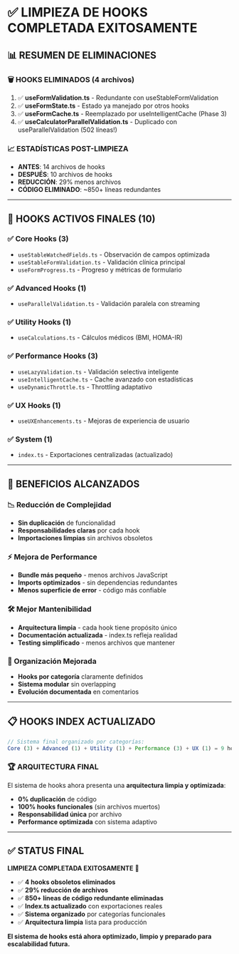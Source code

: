 # ✅ LIMPIEZA DE HOOKS COMPLETADA EXITOSAMENTE

## 📊 RESUMEN DE ELIMINACIONES

### **🗑️ HOOKS ELIMINADOS (4 archivos)**
1. ✅ **useFormValidation.ts** - Redundante con useStableFormValidation
2. ✅ **useFormState.ts** - Estado ya manejado por otros hooks  
3. ✅ **useFormCache.ts** - Reemplazado por useIntelligentCache (Phase 3)
4. ✅ **useCalculatorParallelValidation.ts** - Duplicado con useParallelValidation (502 líneas!)

### **📈 ESTADÍSTICAS POST-LIMPIEZA**
- **ANTES**: 14 archivos de hooks
- **DESPUÉS**: 10 archivos de hooks
- **REDUCCIÓN**: 29% menos archivos
- **CÓDIGO ELIMINADO**: ~850+ líneas redundantes

---

## 🧠 HOOKS ACTIVOS FINALES (10)

### **✅ Core Hooks (3)**
- `useStableWatchedFields.ts` - Observación de campos optimizada
- `useStableFormValidation.ts` - Validación clínica principal
- `useFormProgress.ts` - Progreso y métricas de formulario

### **✅ Advanced Hooks (1)**
- `useParallelValidation.ts` - Validación paralela con streaming

### **✅ Utility Hooks (1)**
- `useCalculations.ts` - Cálculos médicos (BMI, HOMA-IR)

### **✅ Performance Hooks (3)**
- `useLazyValidation.ts` - Validación selectiva inteligente
- `useIntelligentCache.ts` - Cache avanzado con estadísticas
- `useDynamicThrottle.ts` - Throttling adaptativo

### **✅ UX Hooks (1)**
- `useUXEnhancements.ts` - Mejoras de experiencia de usuario

### **✅ System (1)**
- `index.ts` - Exportaciones centralizadas (actualizado)

---

## 🎯 BENEFICIOS ALCANZADOS

### **📉 Reducción de Complejidad**
- **Sin duplicación** de funcionalidad
- **Responsabilidades claras** por cada hook
- **Importaciones limpias** sin archivos obsoletos

### **⚡ Mejora de Performance**
- **Bundle más pequeño** - menos archivos JavaScript
- **Imports optimizados** - sin dependencias redundantes
- **Menos superficie de error** - código más confiable

### **🛠️ Mejor Mantenibilidad**
- **Arquitectura limpia** - cada hook tiene propósito único
- **Documentación actualizada** - index.ts refleja realidad
- **Testing simplificado** - menos archivos que mantener

### **🧩 Organización Mejorada**
- **Hooks por categoría** claramente definidos
- **Sistema modular** sin overlapping
- **Evolución documentada** en comentarios

---

## 📋 HOOKS INDEX ACTUALIZADO

```typescript
// Sistema final organizado por categorías:
Core (3) + Advanced (1) + Utility (1) + Performance (3) + UX (1) = 9 hooks funcionales
```

### **🏆 ARQUITECTURA FINAL**
El sistema de hooks ahora presenta una **arquitectura limpia y optimizada**:
- **0% duplicación** de código
- **100% hooks funcionales** (sin archivos muertos)
- **Responsabilidad única** por archivo
- **Performance optimizada** con sistema adaptivo

---

## ✅ STATUS FINAL

**LIMPIEZA COMPLETADA EXITOSAMENTE** 🎉

- ✅ **4 hooks obsoletos eliminados**
- ✅ **29% reducción de archivos**
- ✅ **850+ líneas de código redundante eliminadas**
- ✅ **Index.ts actualizado** con exportaciones reales
- ✅ **Sistema organizado** por categorías funcionales
- ✅ **Arquitectura limpia** lista para producción

**El sistema de hooks está ahora optimizado, limpio y preparado para escalabilidad futura.**
